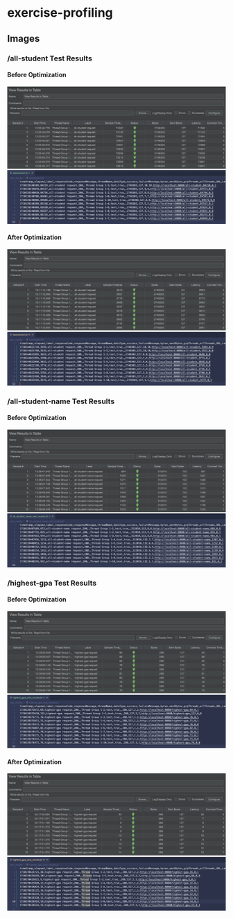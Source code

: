 # exercise-profiling

## Images

### /all-student Test Results
#### Before Optimization
![](images/all_student_table_before.png)
![](images/all_student_before.png)
#### After Optimization
![](images/all_student_table_after.png)
![](images/all_student_after.png)

### /all-student-name Test Results
#### Before Optimization
![](images/all_student_name_table_before.png)
![](images/all_student_name_before.png)

### /highest-gpa Test Results
#### Before Optimization
![](images/highest_gpa_table_before.png)
![](images/highest_gpa_before.png)
#### After Optimization
![](images/highest_gpa_table_after.png)
![](images/highest_gpa_after.png)
